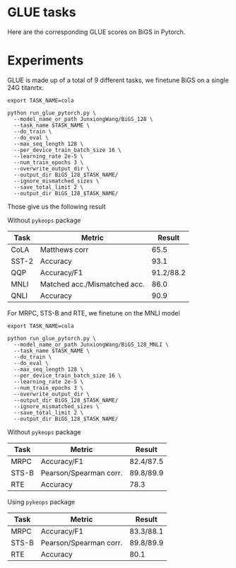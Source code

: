 # GLUE tasks

Here are the corresponding GLUE scores on BiGS in Pytorch.

# Experiments 

GLUE is made up of a total of 9 different tasks, we finetune BiGS on a single 24G titanrtx.

```
export TASK_NAME=cola

python run_glue_pytorch.py \
  --model_name_or_path JunxiongWang/BiGS_128 \
  --task_name $TASK_NAME \
  --do_train \
  --do_eval \
  --max_seq_length 128 \
  --per_device_train_batch_size 16 \
  --learning_rate 2e-5 \
  --num_train_epochs 3 \
  --overwrite_output_dir \
  --output_dir BiGS_128_$TASK_NAME/
  --ignore_mismatched_sizes \
  --save_total_limit 2 \
  --output_dir BiGS_128_$TASK_NAME/
```

Those give us the following result

Without `pykeops` package

| Task  | Metric                       | Result      |
|-------|------------------------------|-------------|
| CoLA  | Matthews corr                |65.5|
| SST-2 | Accuracy                     |93.1|
| QQP   | Accuracy/F1                  |91.2/88.2|
| MNLI  | Matched acc./Mismatched acc. |86.0|
| QNLI  | Accuracy                     |90.9|

For MRPC, STS-B and RTE, we finetune on the MNLI model

```
export TASK_NAME=cola

python run_glue_pytorch.py \
  --model_name_or_path JunxiongWang/BiGS_128_MNLI \
  --task_name $TASK_NAME \
  --do_train \
  --do_eval \
  --max_seq_length 128 \
  --per_device_train_batch_size 16 \
  --learning_rate 2e-5 \
  --num_train_epochs 3 \
  --overwrite_output_dir \
  --output_dir BiGS_128_$TASK_NAME/
  --ignore_mismatched_sizes \
  --save_total_limit 2 \
  --output_dir BiGS_128_$TASK_NAME/
```

Without `pykeops` package

| Task  | Metric                       | Result      |
|-------|------------------------------|-------------|
| MRPC  | Accuracy/F1                  |82.4/87.5|
| STS-B | Pearson/Spearman corr.       |89.8/89.9|
| RTE   | Accuracy                     |78.3|

Using `pykeops` package

| Task  | Metric                       | Result      |
|-------|------------------------------|-------------|
| MRPC  | Accuracy/F1                  |83.3/88.1|
| STS-B | Pearson/Spearman corr.       |89.8/89.9|
| RTE   | Accuracy                     |80.1|



